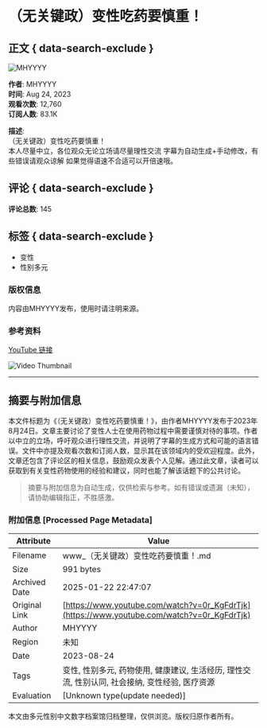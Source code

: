 # （无关键政）变性吃药要慎重！

## 正文 { data-search-exclude }


![MHYYYY](https://yt3.ggpht.com/xvJlsE5yHS4NMDs28vewN_O1PgkqY9UwHScr-SdtAkPqtwi0FFws3OPHgVzIYwNFoHxJL35L=s48-c-k-c0x00ffffff-no-rj)

**作者**: MHYYYY  
**时间**: Aug 24, 2023  
**观看次数**: 12,760  
**订阅人数**: 83.1K  

**描述**:   
（无关键政）变性吃药要慎重！  
本人尽量中立，各位观众无论立场请尽量理性交流 字幕为自动生成+手动修改，有些错误请观众谅解 如果觉得语速不合适可以开倍速哦。

## 评论 { data-search-exclude }
**评论总数**: 145

## 标签 { data-search-exclude }
- 变性
- 性别多元

### 版权信息
内容由MHYYYY发布，使用时请注明来源。

### 参考资料
[YouTube 链接](https://www.youtube.com/watch?v=7M8TBmWhkLk)  

![Video Thumbnail](https://i.ytimg.com/vi/7M8TBmWhkLk/hqdefault.jpg?sqp=-oaymwEmCKgBEF5IWvKriqkDGQgBFQAAiEIYAdgBAeIBCggYEAIYBjgBQAE=&rs=AOn4CLAoc55g_BR9UEvf8fSmIpzksLDKbw)

---
<!-- tcd_original_link https://www.youtube.com/watch?v=0r_KgFdrTjk -->


## 摘要与附加信息

<!-- tcd_abstract -->
本文件标题为《（无关键政）变性吃药要慎重！》，由作者MHYYYY发布于2023年8月24日。文章主要讨论了变性人士在使用药物过程中需要谨慎对待的事项。作者以中立的立场，呼吁观众进行理性交流，并说明了字幕的生成方式和可能的语言错误。文件中亦提及观看次数和订阅人数，显示其在该领域内的受欢迎程度。此外，文章还包含了评论区的相关信息，鼓励观众发表个人见解。通过此文章，读者可以获取到有关变性药物使用的经验和建议，同时也能了解该话题下的公共讨论。
<!-- tcd_abstract_end -->

> 摘要与附加信息为自动生成，仅供检索与参考。如有错误或遗漏（未知），请协助编辑指正，不胜感激。

### 附加信息 [Processed Page Metadata]

| Attribute       | Value                                  |
|-----------------|----------------------------------------|
| Filename        | www_（无关键政）变性吃药要慎重！.md                             |
| Size            | 991 bytes                           |
| Archived Date   | 2025-01-22 22:47:07                             |
| Original Link   | [https://www.youtube.com/watch?v=0r_KgFdrTjk](https://www.youtube.com/watch?v=0r_KgFdrTjk)                       |
| Author          | MHYYYY                               |
| Region          | 未知                               |
| Date            | 2023-08-24                                 |
| Tags            | 变性, 性别多元, 药物使用, 健康建议, 生活经历, 理性交流, 性别认同, 社会接纳, 变性经验, 医疗资源                                 |
| Evaluation            | [Unknown type(update needed)]                                 |
<!-- tcd_table_end -->

本文由多元性别中文数字档案馆归档整理，仅供浏览。版权归原作者所有。
